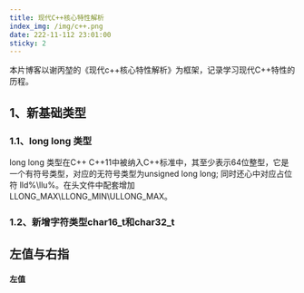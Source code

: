 ```yaml
---
title: 现代C++核心特性解析
index_img: /img/c++.png
date: 222-11-112 23:01:00
sticky: 2
---
```


本片博客以谢丙堃的《现代c++核心特性解析》为框架，记录学习现代C++特性的历程。

## 1、新基础类型

### 1.1、long long 类型

long long 类型在C++ C++11中被纳入C++标准中，其至少表示64位整型，它是一个有符号类型，对应的无符号类型为unsigned long long; 同时还心中对应占位符 lld%\llu%。在头文件中配套增加 LLONG_MAX\LLONG_MIN\ULLONG_MAX。

### 1.2、新增字符类型char16_t和char32_t


## 左值与右指

#### 左值
